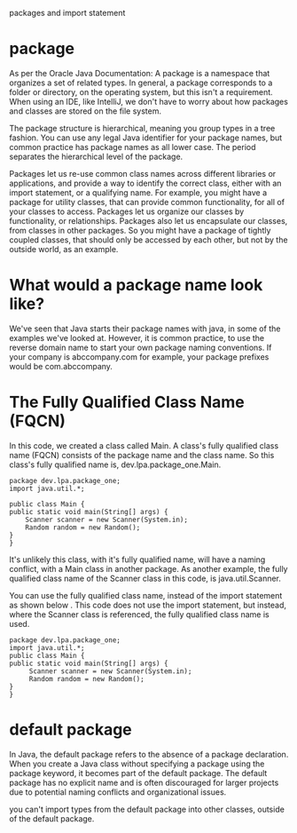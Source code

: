 packages and import statement 

# package 
As per the Oracle Java Documentation:
A package is a namespace that organizes a set of related types.
In general, a package corresponds to a folder or directory, on the operating system, but this isn't a requirement.
When using an IDE, like IntelliJ, we don't have to worry about how packages and classes are stored on the file system.

The package structure is hierarchical, meaning you group types in a tree fashion.
You can use any legal Java identifier for your package names, but common practice has package names as all lower case.
The period separates the hierarchical level of the package.

Packages let us re-use common class names across different libraries or applications, and provide a way to identify the correct class, either with an import statement, or a qualifying name.
For example, you might have a package for utility classes, that can provide common functionality, for all of your classes to access.
Packages let us organize our classes by functionality, or relationships.
Packages also let us encapsulate our classes, from classes in other packages.
So you might have a package of tightly coupled classes, that should only be accessed by each other, but not by the outside world, as an example.

# What would a package name look like?
We've seen that Java starts their package names with java, in some of the examples we've looked at.
However, it is common practice, to use the reverse domain name to start your own package naming conventions.
If your company is abccompany.com for example, your package prefixes would be com.abccompany.

# The Fully Qualified Class Name (FQCN)
In this code, we created a class called Main.
A class's fully qualified class name (FQCN) consists of the package name and the class name.
So this class's fully qualified name is, dev.lpa.package_one.Main.

    package dev.lpa.package_one;
    import java.util.*;

    public class Main {
    public static void main(String[] args) { 
        Scanner scanner = new Scanner(System.in); 
        Random random = new Random();
    }
    }

It's unlikely this class, with it's fully qualified name, will have a naming conflict, with a Main class in another package.
As another example, the fully qualified class name of the Scanner class in this code, is java.util.Scanner.


You can use the fully qualified class name, instead of the import statement as shown below .
This code does not use the import statement, but instead, where the Scanner class is referenced, the fully qualified class name is used.

    package dev.lpa.package_one;
    import java.util.*;
    public class Main {
    public static void main(String[] args) {
         Scanner scanner = new Scanner(System.in); 
         Random random = new Random();
    }
    }


# default package 
In Java, the default package refers to the absence of a package declaration. When you create a Java class without specifying a package using the package keyword, it becomes part of the default package. The default package has no explicit name and is often discouraged for larger projects due to potential naming conflicts and organizational issues.

you can't import types from the default package into other classes, outside of the default package.


